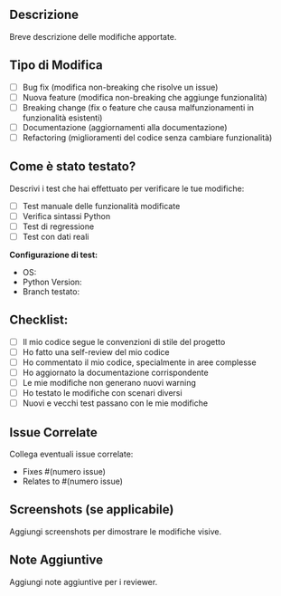 ## Descrizione

Breve descrizione delle modifiche apportate.

## Tipo di Modifica

- [ ] Bug fix (modifica non-breaking che risolve un issue)
- [ ] Nuova feature (modifica non-breaking che aggiunge funzionalità)
- [ ] Breaking change (fix o feature che causa malfunzionamenti in funzionalità esistenti)
- [ ] Documentazione (aggiornamenti alla documentazione)
- [ ] Refactoring (miglioramenti del codice senza cambiare funzionalità)

## Come è stato testato?

Descrivi i test che hai effettuato per verificare le tue modifiche:

- [ ] Test manuale delle funzionalità modificate
- [ ] Verifica sintassi Python
- [ ] Test di regressione
- [ ] Test con dati reali

**Configurazione di test:**
* OS: 
* Python Version:
* Branch testato:

## Checklist:

- [ ] Il mio codice segue le convenzioni di stile del progetto
- [ ] Ho fatto una self-review del mio codice
- [ ] Ho commentato il mio codice, specialmente in aree complesse
- [ ] Ho aggiornato la documentazione corrispondente
- [ ] Le mie modifiche non generano nuovi warning
- [ ] Ho testato le modifiche con scenari diversi
- [ ] Nuovi e vecchi test passano con le mie modifiche

## Issue Correlate

Collega eventuali issue correlate:
- Fixes #(numero issue)
- Relates to #(numero issue)

## Screenshots (se applicabile)

Aggiungi screenshots per dimostrare le modifiche visive.

## Note Aggiuntive

Aggiungi note aggiuntive per i reviewer.
